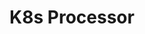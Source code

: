 ---
title: K8s Processor
registryType: processor
isThirdParty: false
language: collector
tags:
  - go
  - processor
  - collector
repo: https://github.com/open-telemetry/opentelemetry-collector-contrib/tree/main/processor/k8sprocessor
license: Apache 2.0
description: The K8s Processor for the OpenTelemetry Collector automatically discovers k8s resources (pods), extracts metadata from them and adds the extracted metadata to the relevant spans, metrics and logs.
authors: OpenTelemetry Authors
otVersion: latest
---